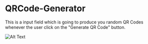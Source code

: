 # QRCode-Generator
This is a input field which is going to produce you random QR Codes whenever the user click on the "Generate QR Code" button.

![Alt Text]('qrcode.png')
